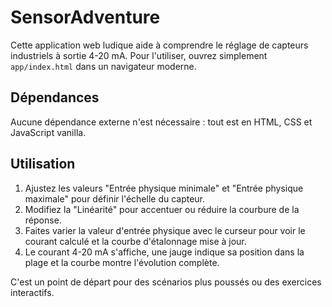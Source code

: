 # SensorAdventure

Cette application web ludique aide à comprendre le réglage de capteurs industriels à sortie 4-20 mA. Pour l'utiliser, ouvrez simplement `app/index.html` dans un navigateur moderne.

## Dépendances

Aucune dépendance externe n'est nécessaire : tout est en HTML, CSS et JavaScript vanilla.

## Utilisation

1. Ajustez les valeurs "Entrée physique minimale" et "Entrée physique maximale" pour définir l'échelle du capteur.
2. Modifiez la "Linéarité" pour accentuer ou réduire la courbure de la réponse.
3. Faites varier la valeur d'entrée physique avec le curseur pour voir le courant calculé et la courbe d'étalonnage mise à jour.
4. Le courant 4-20 mA s'affiche, une jauge indique sa position dans la plage et la courbe montre l'évolution complète.

C'est un point de départ pour des scénarios plus poussés ou des exercices interactifs.
